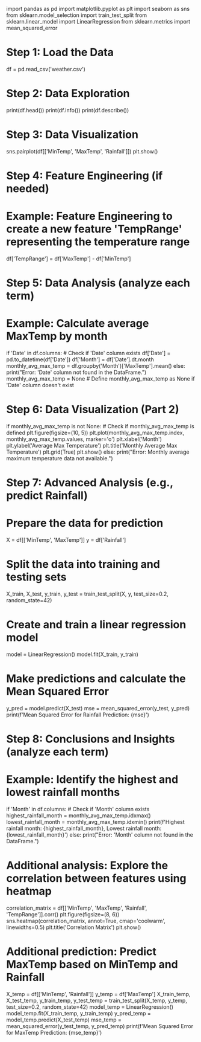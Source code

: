 import pandas as pd
import matplotlib.pyplot as plt
import seaborn as sns
from sklearn.model_selection import train_test_split
from sklearn.linear_model import LinearRegression
from sklearn.metrics import mean_squared_error

# Step 1: Load the Data
df = pd.read_csv('weather.csv')

# Step 2: Data Exploration
print(df.head())
print(df.info())
print(df.describe())

# Step 3: Data Visualization
sns.pairplot(df[['MinTemp', 'MaxTemp', 'Rainfall']])
plt.show()

# Step 4: Feature Engineering (if needed)
# Example: Feature Engineering to create a new feature 'TempRange' representing the temperature range
df['TempRange'] = df['MaxTemp'] - df['MinTemp']

# Step 5: Data Analysis (analyze each term)
# Example: Calculate average MaxTemp by month
if 'Date' in df.columns:  # Check if 'Date' column exists
    df['Date'] = pd.to_datetime(df['Date'])
    df['Month'] = df['Date'].dt.month
    monthly_avg_max_temp = df.groupby('Month')['MaxTemp'].mean()
else:
    print("Error: 'Date' column not found in the DataFrame.")
    monthly_avg_max_temp = None  # Define monthly_avg_max_temp as None if 'Date' column doesn't exist

# Step 6: Data Visualization (Part 2)
if monthly_avg_max_temp is not None:  # Check if monthly_avg_max_temp is defined
    plt.figure(figsize=(10, 5))
    plt.plot(monthly_avg_max_temp.index, monthly_avg_max_temp.values, marker='o')
    plt.xlabel('Month')
    plt.ylabel('Average Max Temperature')
    plt.title('Monthly Average Max Temperature')
    plt.grid(True)
    plt.show()
else:
    print("Error: Monthly average maximum temperature data not available.")

# Step 7: Advanced Analysis (e.g., predict Rainfall)
# Prepare the data for prediction
X = df[['MinTemp', 'MaxTemp']]
y = df['Rainfall']

# Split the data into training and testing sets
X_train, X_test, y_train, y_test = train_test_split(X, y, test_size=0.2, random_state=42)

# Create and train a linear regression model
model = LinearRegression()
model.fit(X_train, y_train)

# Make predictions and calculate the Mean Squared Error
y_pred = model.predict(X_test)
mse = mean_squared_error(y_test, y_pred)
print(f'Mean Squared Error for Rainfall Prediction: {mse}')

# Step 8: Conclusions and Insights (analyze each term)
# Example: Identify the highest and lowest rainfall months
if 'Month' in df.columns:  # Check if 'Month' column exists
    highest_rainfall_month = monthly_avg_max_temp.idxmax()
    lowest_rainfall_month = monthly_avg_max_temp.idxmin()
    print(f'Highest rainfall month: {highest_rainfall_month}, Lowest rainfall month: {lowest_rainfall_month}')
else:
    print("Error: 'Month' column not found in the DataFrame.")
# Additional analysis: Explore the correlation between features using heatmap
correlation_matrix = df[['MinTemp', 'MaxTemp', 'Rainfall', 'TempRange']].corr()
plt.figure(figsize=(8, 6))
sns.heatmap(correlation_matrix, annot=True, cmap='coolwarm', linewidths=0.5)
plt.title('Correlation Matrix')
plt.show()

# Additional prediction: Predict MaxTemp based on MinTemp and Rainfall
X_temp = df[['MinTemp', 'Rainfall']]
y_temp = df['MaxTemp']
X_train_temp, X_test_temp, y_train_temp, y_test_temp = train_test_split(X_temp, y_temp, test_size=0.2, random_state=42)
model_temp = LinearRegression()
model_temp.fit(X_train_temp, y_train_temp)
y_pred_temp = model_temp.predict(X_test_temp)
mse_temp = mean_squared_error(y_test_temp, y_pred_temp)
print(f'Mean Squared Error for MaxTemp Prediction: {mse_temp}')

